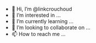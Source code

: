 - 👋 Hi, I’m @linkcrouchoud
- 👀 I’m interested in ...
- 🌱 I’m currently learning ...
- 💞️ I’m looking to collaborate on ...
- 📫 How to reach me ...

<!---
linkcrouchoud/linkcrouchoud is a ✨ special ✨ repository because its `README.md` (this file) appears on your GitHub profile.
You can click the Preview link to take a look at your changes.
--->
